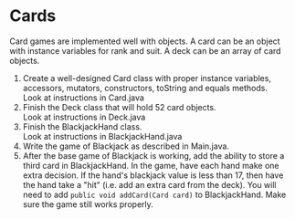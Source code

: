# Cards

Card games are implemented well with objects. A card can be an object with instance variables for rank and suit. A deck can be an array of card objects.  

1.  Create a well-designed Card class with proper instance variables, accessors, mutators, constructors, toString and equals methods.  
    Look at instructions in Card.java
2.  Finish the Deck class that will hold 52 card objects.  
    Look at instructions in Deck.java
3.  Finish the BlackjackHand class.  
    Look at instructions in BlackjackHand.java
4.  Write the game of Blackjack as described in Main.java.
5.  After the base game of Blackjack is working, add the ability to store a third card in BlackjackHand.  In the game, have each hand make one extra decision.  If the hand's blackjack value is less than 17, then have the hand take a "hit" (i.e. add an extra card from the deck).  You will need to add 
  ```public void addCard(Card card)``` to BlackjackHand.  Make sure the game still works properly.
